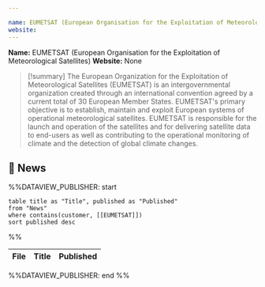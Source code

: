 ```yaml
---

name: EUMETSAT (European Organisation for the Exploitation of Meteorological Satellites)
website:
---
```


**Name:** EUMETSAT (European Organisation for the Exploitation of Meteorological Satellites)
**Website:** None

>[!summary]
>The European Organization for the Exploitation of Meteorological Satellites (EUMETSAT) is an intergovernmental organization created through an international convention agreed by a current total of 30 European Member States. EUMETSAT's primary objective is to establish, maintain and exploit European systems of operational meteorological satellites. EUMETSAT is responsible for the launch and operation of the satellites and for delivering satellite data to end-users as well as contributing to the operational monitoring of climate and the detection of global climate changes.

## 📰 News
%%DATAVIEW_PUBLISHER: start
```
table title as "Title", published as "Published"
from "News"
where contains(customer, [[EUMETSAT]])
sort published desc
```
%%

| File | Title | Published |
| ---- | ----- | --------- |

%%DATAVIEW_PUBLISHER: end %%